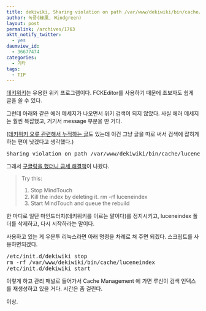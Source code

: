 ```yaml
---
title: dekiwiki, Sharing violation on path /var/www/dekiwiki/bin/cache/luceneindex/default-queue/data_1.bin
author: 녹풍(綠風, Windgreen)
layout: post
permalink: /archives/1763
aktt_notify_twitter:
  - yes
daumview_id:
  - 36677474
categories:
  - 기타
tags:
  - TIP
---
```

[데키위키][1]는 유용한 위키 프로그램이다. FCKEditor를 사용하기 때문에 초보자도 쉽게 글을 쓸 수 있다.

그런데 아래와 같은 에러 메세지가 나오면서 위키 검색이 되지 않았다. 사실 에러 메세지는 훨씬 복잡했고, 거기서 message 부분을 딴 거다.

([데키위키 오류 관련해서 누적하는 글][2]도 있는데 이건 그냥 글을 따로 써서 검색에 잡히게 하는 편이 낫겠다고 생각했다.)

<pre>Sharing violation on path /var/www/dekiwiki/bin/cache/luceneindex/default-queue/data_1.bin</pre>

그래서 [구글링을 했더니 금세 해결책][3]이 나왔다.

> Try this:  
> 1. Stop MindTouch  
> 2. Kill the index by deleting it. rm -rf luceneindex  
> 3. Start MindTouch and queue the rebuild

한 마디로 일단 마인드터치(데키위키를 이르는 말이다)를 정지시키고, luceneindex 폴더를 삭제하고, 다시 시작하라는 말이다.

사용하고 있는 게 우분투 리눅스라면 아래 명령을 차례로 쳐 주면 되겠다. 스크립트를 사용하면되겠다.

<pre>/etc/init.d/dekiwiki stop
rm -rf /var/www/dekiwiki/bin/cache/luceneindex
/etc/init.d/dekiwiki start</pre>

이렇게 하고 관리 패널로 들어가서 Cache Management 에 가면 루신이 검색 인덱스를 재생성하고 있을 거다. 시간은 좀 걸린다.

이상.

 [1]: http://www.mindtouch.com/
 [2]: http://mytory.net/archives/233 "dekiwiki 오류와 해결책 계속 쓰는 페이지"
 [3]: http://forums.developer.mindtouch.com/showthread.php?8065-Search-index-empty-error-after-upgrading-to-Olympic&p=41121#post41121